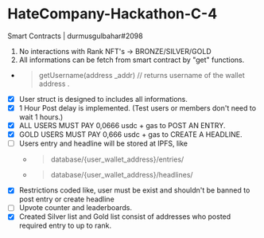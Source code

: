 # HateCompany-Hackathon-C-4

Smart Contracts | durmusgulbahar#2098


1. No interactions with Rank NFT's -> BRONZE/SILVER/GOLD
3. All informations can be fetch from smart contract by "get" functions.
 - > getUsername(address _addr)  // returns username of the wallet address .


- [x] User struct is designed to includes all informations.
- [x] 1 Hour Post delay is implemented. (Test users or members don't need to wait 1 hours.)
- [x] ALL USERS MUST PAY 0,0666 usdc + gas to POST AN ENTRY. 
- [x] GOLD USERS MUST PAY 0,666 usdc + gas to CREATE A HEADLINE. 
- [ ] Users entry and headline will be stored at IPFS, like
    - > database/{user_wallet_address}/entries/
    - > database/{user_wallet_address}/headlines/
- [x] Restrictions coded like, user must be exist and shouldn't be banned to post entry or      create headline
- [ ] Upvote counter and leaderboards.
- [x] Created Silver list and Gold list consist of addresses who posted required entry to up to rank.